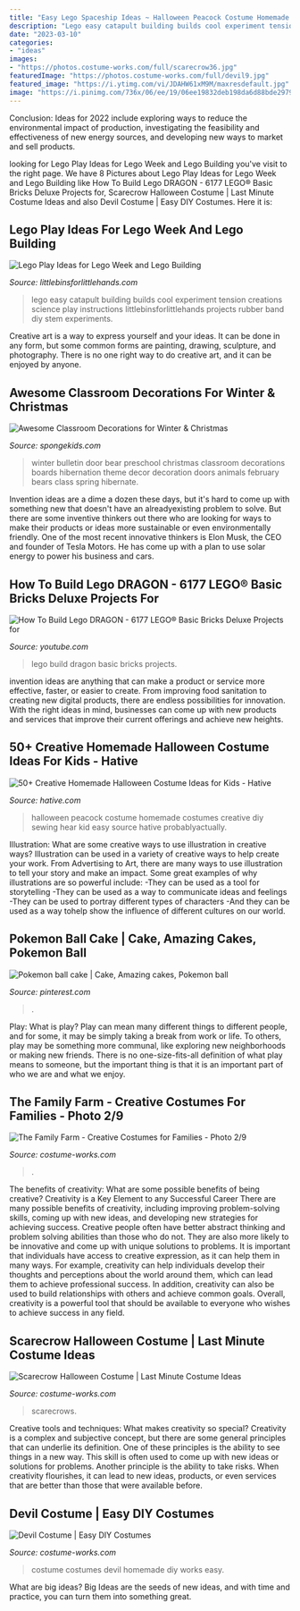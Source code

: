 ```yaml
---
title: "Easy Lego Spaceship Ideas ~ Halloween Peacock Costume Homemade Costumes Creative Diy Sewing Hear Kid Easy Source Hative Probablyactually"
description: "Lego easy catapult building builds cool experiment tension creations science play instructions littlebinsforlittlehands projects rubber band diy stem experiments"
date: "2023-03-10"
categories:
- "ideas"
images:
- "https://photos.costume-works.com/full/scarecrow36.jpg"
featuredImage: "https://photos.costume-works.com/full/devil9.jpg"
featured_image: "https://i.ytimg.com/vi/JDAHW61xM9M/maxresdefault.jpg"
image: "https://i.pinimg.com/736x/06/ee/19/06ee19832deb198da6d88bde297966f9--pokemon-amazing-cakes.jpg"
---
```



Conclusion:
Ideas for 2022 include exploring ways to reduce the environmental impact of production, investigating the feasibility and effectiveness of new energy sources, and developing new ways to market and sell products.

	

		
looking for Lego Play Ideas for Lego Week and Lego Building you've visit to the right page. We have 8 Pictures about Lego Play Ideas for Lego Week and Lego Building like How To Build Lego DRAGON - 6177 LEGO® Basic Bricks Deluxe Projects for, Scarecrow Halloween Costume | Last Minute Costume Ideas and also Devil Costume | Easy DIY Costumes. Here it is:
		
    
## Lego Play Ideas For Lego Week And Lego Building

<img loading=lazy src="https://littlebinsforlittlehands.com/wp-content/uploads/2016/01/Easy-LEGO-Catapult-and-Tension-Science-Experiment-for-Kids.jpg" onerror="this.onerror=null;this.src='https://tse1.mm.bing.net/th?id=OIP.my5VByNahEqWDu3_dhki-gHaLH&amp;pid=15.1';" alt="Lego Play Ideas for Lego Week and Lego Building">

_Source: littlebinsforlittlehands.com_

>lego easy catapult building builds cool experiment tension creations science play instructions littlebinsforlittlehands projects rubber band diy stem experiments. 

	

Creative art is a way to express yourself and your ideas. It can be done in any form, but some common forms are painting, drawing, sculpture, and photography. There is no one right way to do creative art, and it can be enjoyed by anyone.

    
## Awesome Classroom Decorations For Winter &amp; Christmas

<img loading=lazy src="http://spongekids.com/wp-content/uploads/2016/11/christmas-bulletin-board/20-christmas-bulletin-board-ideas.jpg" onerror="this.onerror=null;this.src='https://tse3.mm.bing.net/th?id=OIP.DD_WEXMKLKaHmffS4ZytEwAAAA&amp;pid=15.1';" alt="Awesome Classroom Decorations for Winter &amp; Christmas">

_Source: spongekids.com_

>winter bulletin door bear preschool christmas classroom decorations boards hibernation theme decor decoration doors animals february bears class spring hibernate. 

	

Invention ideas are a dime a dozen these days, but it's hard to come up with something new that doesn't have an alreadyexisting problem to solve. But there are some inventive thinkers out there who are looking for ways to make their products or ideas more sustainable or even environmentally friendly. One of the most recent innovative thinkers is Elon Musk, the CEO and founder of Tesla Motors. He has come up with a plan to use solar energy to power his business and cars.

    
## How To Build Lego DRAGON - 6177 LEGO® Basic Bricks Deluxe Projects For

<img loading=lazy src="https://i.ytimg.com/vi/JDAHW61xM9M/maxresdefault.jpg" onerror="this.onerror=null;this.src='https://tse1.mm.bing.net/th?id=OIP.2xOpFhoJymPv1YTXzImHcwHaEK&amp;pid=15.1';" alt="How To Build Lego DRAGON - 6177 LEGO® Basic Bricks Deluxe Projects for">

_Source: youtube.com_

>lego build dragon basic bricks projects. 

	

invention ideas are anything that can make a product or service more effective, faster, or easier to create. From improving food sanitation to creating new digital products, there are endless possibilities for innovation. With the right ideas in mind, businesses can come up with new products and services that improve their current offerings and achieve new heights.

    
## 50+ Creative Homemade Halloween Costume Ideas For Kids - Hative

<img loading=lazy src="https://hative.com/wp-content/uploads/2014/03/costumes-for-kids/41-peacock-kid-costume-idea.jpg" onerror="this.onerror=null;this.src='https://tse2.mm.bing.net/th?id=OIP.2IHJ8w40XJ8z_8_69My0ggHaLH&amp;pid=15.1';" alt="50+ Creative Homemade Halloween Costume Ideas for Kids - Hative">

_Source: hative.com_

>halloween peacock costume homemade costumes creative diy sewing hear kid easy source hative probablyactually. 

	

Illustration: What are some creative ways to use illustration in creative ways?
Illustration can be used in a variety of creative ways to help create your work. From Advertising to Art, there are many ways to use illustration to tell your story and make an impact. Some great examples of why illustrations are so powerful include: 
-They can be used as a tool for storytelling 
-They can be used as a way to communicate ideas and feelings 
-They can be used to portray different types of characters 
-And they can be used as a way tohelp show the influence of different cultures on our world.

    
## Pokemon Ball Cake | Cake, Amazing Cakes, Pokemon Ball

<img loading=lazy src="https://i.pinimg.com/736x/06/ee/19/06ee19832deb198da6d88bde297966f9--pokemon-amazing-cakes.jpg" onerror="this.onerror=null;this.src='https://tse4.mm.bing.net/th?id=OIP.1gLkJ9SfrjNz4d9XTp0trADNEw&amp;pid=15.1';" alt="Pokemon ball cake | Cake, Amazing cakes, Pokemon ball">

_Source: pinterest.com_

>. 

	

Play: What is play?
Play can mean many different things to different people, and for some, it may be simply taking a break from work or life. To others, play may be something more communal, like exploring new neighborhoods or making new friends. There is no one-size-fits-all definition of what play means to someone, but the important thing is that it is an important part of who we are and what we enjoy.

    
## The Family Farm - Creative Costumes For Families - Photo 2/9

<img loading=lazy src="https://photos.costume-works.com/full/chic_in_egg.jpg" onerror="this.onerror=null;this.src='https://tse1.mm.bing.net/th?id=OIP.oCKNyLIR6bL-b-E7D6jukQHaJ3&amp;pid=15.1';" alt="The Family Farm - Creative Costumes for Families - Photo 2/9">

_Source: costume-works.com_

>. 

	

The benefits of creativity: What are some possible benefits of being creative?
Creativity is a Key Element to any Successful Career
There are many possible benefits of creativity, including improving problem-solving skills, coming up with new ideas, and developing new strategies for achieving success. Creative people often have better abstract thinking and problem solving abilities than those who do not. They are also more likely to be innovative and come up with unique solutions to problems. It is important that individuals have access to creative expression, as it can help them in many ways. For example, creativity can help individuals develop their thoughts and perceptions about the world around them, which can lead them to achieve professional success. In addition, creativity can also be used to build relationships with others and achieve common goals. Overall, creativity is a powerful tool that should be available to everyone who wishes to achieve success in any field.

    
## Scarecrow Halloween Costume | Last Minute Costume Ideas

<img loading=lazy src="https://photos.costume-works.com/full/scarecrow36.jpg" onerror="this.onerror=null;this.src='https://tse4.mm.bing.net/th?id=OIP.MbCw2NFzFuGlvBzU36307AHaKq&amp;pid=15.1';" alt="Scarecrow Halloween Costume | Last Minute Costume Ideas">

_Source: costume-works.com_

>scarecrows. 

	

Creative tools and techniques: What makes creativity so special?
Creativity is a complex and subjective concept, but there are some general principles that can underlie its definition. One of these principles is the ability to see things in a new way. This skill is often used to come up with new ideas or solutions for problems. Another principle is the ability to take risks. When creativity flourishes, it can lead to new ideas, products, or even services that are better than those that were available before.

    
## Devil Costume | Easy DIY Costumes

<img loading=lazy src="https://photos.costume-works.com/full/devil9.jpg" onerror="this.onerror=null;this.src='https://tse3.mm.bing.net/th?id=OIP.wEds4EVKmQhw-Tl9aE8NWAHaMa&amp;pid=15.1';" alt="Devil Costume | Easy DIY Costumes">

_Source: costume-works.com_

>costume costumes devil homemade diy works easy. 

	

What are big ideas?
Big Ideas are the seeds of new ideas, and with time and practice, you can turn them into something great.

